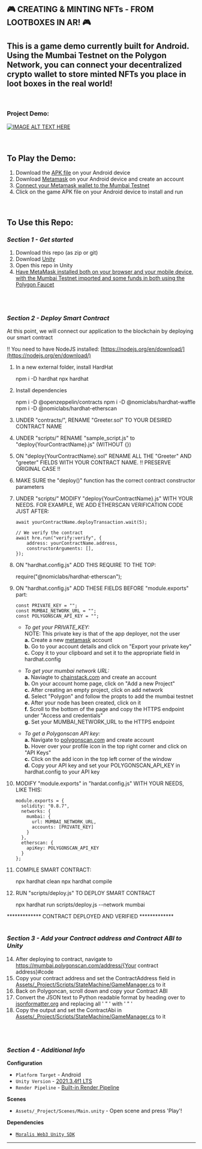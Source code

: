 ## 🎮 CREATING & MINTING NFTs - FROM LOOTBOXES IN AR! 🎮
This is a game demo currently built for Android. Using the Mumbai Testnet on the Polygon Network,
you can connect your decentralized crypto wallet to store minted NFTs you place in loot boxes in
the real world!
---
<br>


### Project Demo:
[![IMAGE ALT TEXT HERE](https://img.youtube.com/vi/I-IKt0VTCSI/0.jpg)](https://www.youtube.com/watch?v=I-IKt0VTCSI)
<br>
<br>
<br>

## **To Play the Demo:**
1. Download the [APK file](https://drive.google.com/file/d/1gHg93K5TzJXntXJ_jueZEU0DNkKE93BX/view?usp=sharing) on your Android device
2. Download [Metamask](https://metamask.io/) on your Android device and create an account
3. [Connect your Metamask wallet to the Mumbai Testnet](https://blog.polysynth.com/how-to-connect-polygon-testnet-to-metamask-wallet-472bca410d64)
3. Click on the game APK file on your Android device to install and run

<br>

## **To Use this Repo:**

### *Section 1 - Get started*
1. Download this repo (as zip or git)
2. Download [Unity](https://unity3d.com/unity/qa/lts-releases?version=2021.3)
3. Open this repo in Unity
4. [Have MetaMask installed both on your browser and your mobile device, with the Mumbai Testnet imported and some funds in both using the Polygon Faucet](https://medium.com/stakingbits/how-to-connect-polygon-mumbai-testnet-to-metamask-fc3487a3871f)
<br>
<br>


### *Section 2 - Deploy Smart Contract*
At this point, we will connect our application to the blockchain by deploying our smart contract

!! You need to have NodeJS installed: [https://nodejs.org/en/download/](https://nodejs.org/en/download/)

1. In a new external folder, install HardHat

    npm i -D hardhat
    npx hardhat

2. Install dependencies

    npm i -D @openzeppelin/contracts
    npm i -D @nomiclabs/hardhat-waffle
    npm i -D @nomiclabs/hardhat-etherscan

3. UNDER "contracts/", RENAME "Greeter.sol" TO YOUR DESIRED CONTRACT NAME

4. UNDER "scripts/" RENAME "sample_script.js" to "deploy{YourContractName}.js" (WITHOUT {})

5. ON "deploy{YourContractName}.sol" RENAME ALL THE "Greeter" AND "greeter" FIELDS WITH YOUR CONTRACT NAME. !! PRESERVE ORIGINAL CASE !!

6. MAKE SURE the "deploy()" function has the correct contract constructor parameters

7. UNDER "scripts/" MODIFY "deploy{YourContractName}.js" WITH YOUR NEEDS. FOR EXAMPLE, WE ADD ETHERSCAN VERIFICATION CODE JUST AFTER:
    ```
    await yourContractName.deployTransaction.wait(5);

    // We verify the contract
    await hre.run("verify:verify", {
        address: yourContractName.address,
        constructorArguments: [],
    });
    ```
8. ON "hardhat.config.js" ADD THIS REQUIRE TO THE TOP:

    require("@nomiclabs/hardhat-etherscan");

9. ON "hardhat.config.js" ADD THESE FIELDS BEFORE "module.exports" part:

    ```
    const PRIVATE_KEY = "";
    const MUMBAI_NETWORK_URL = "";
    const POLYGONSCAN_API_KEY = "";
    ```

    - *To get your PRIVATE_KEY:*  
    NOTE: This private key is that of the app deployer, not the user  
    **a.** Create a new [metamask](https://metamask.io/) account  
    **b.** Go to your account details and click on "Export your private key"  
    **c.** Copy it to your clipboard and set it to the appropriate field in hardhat.config  

    - *To get your mumbai network URL:*  
    **a.** Naviagte to [chainstack.com](https://chainstack.com/) and create an account  
    **b.** On your account home page, click on "Add a new Project"  
    **c.** After creating an empty project, click on add network  
    **d.** Select "Polygon" and follow the propts to add the mumbai testnet  
    **e.** After your node has been created, click on it  
    **f.** Scroll to the bottom of the page and copy the HTTPS endpoint under "Access and credentials"  
    **g.** Set your MUMBAI_NETWORK_URL to the HTTPS endpoint  

    - *To get a Polygonscan API key:*  
    **a.** Navigate to [polygonscan.com](https://polygonscan.com/) and create account  
    **b.** Hover over your profile icon in the top right corner and click on "API Keys"  
    **c.** Click on the add icon in the top left corner of the window  
    **d.** Copy your API key and set your POLYGONSCAN_API_KEY in hardhat.config to your API key  

10. MODIFY "module.exports" in "hardat.config.js" WITH YOUR NEEDS, LIKE THIS:
    ```
    module.exports = {
      solidity: "0.8.7",
      networks: {
        mumbai: {
          url: MUMBAI_NETWORK_URL,
          accounts: [PRIVATE_KEY]
        }
      },
      etherscan: {
        apiKey: POLYGONSCAN_API_KEY
      }
    };
    ```
11. COMPILE SMART CONTRACT:

    npx hardhat clean
    npx hardhat compile

13. RUN "scripts/deploy.js" TO DEPLOY SMART CONTRACT

    npx hardhat run scripts/deploy.js --network mumbai

************* CONTRACT DEPLOYED AND VERIFIED *************
<br>
<br>

### *Section 3 - Add your Contract address and Contract ABI to Unity*
14. After deploying to contract, navigate to https://mumbai.polygonscan.com/address/{Your contract address}#code
15. Copy your contract address and set the ContractAddress field in [Assets/_Project/Scripts/StateMachine/GameManager.cs](Assets/_Project/Scripts/StateMachine/GameManager.cs) to it
16. Back on Polygoncan, scroll down and copy your Contract ABI
17. Convert the JSON text to Python readable format by heading over to [jsonformatter.org]("jsonformatter.org") and replacing all ' " ' with ' \" '
18. Copy the output and set the ContractAbi in [Assets/_Project/Scripts/StateMachine/GameManager.cs](Assets/_Project/Scripts/StateMachine/GameManager.cs) to it
<br>
<br>

### *Section 4 - Additional Info*

**Configuration**
* `Platform Target` - Android
* `Unity Version` - [2021.3.4f1 LTS](https://unity3d.com/unity/qa/lts-releases?version=2021.3)
* `Render Pipeline` - [Built-in Render Pipeline](https://docs.unity3d.com/Manual/built-in-render-pipeline.html)

**Scenes**
* `Assets/_Project/Scenes/Main.unity` - Open scene and press 'Play'!

**Dependencies**
* [`Moralis Web3 Unity SDK`](https://github.com/MoralisWeb3/web3-unity-sdk)

----
